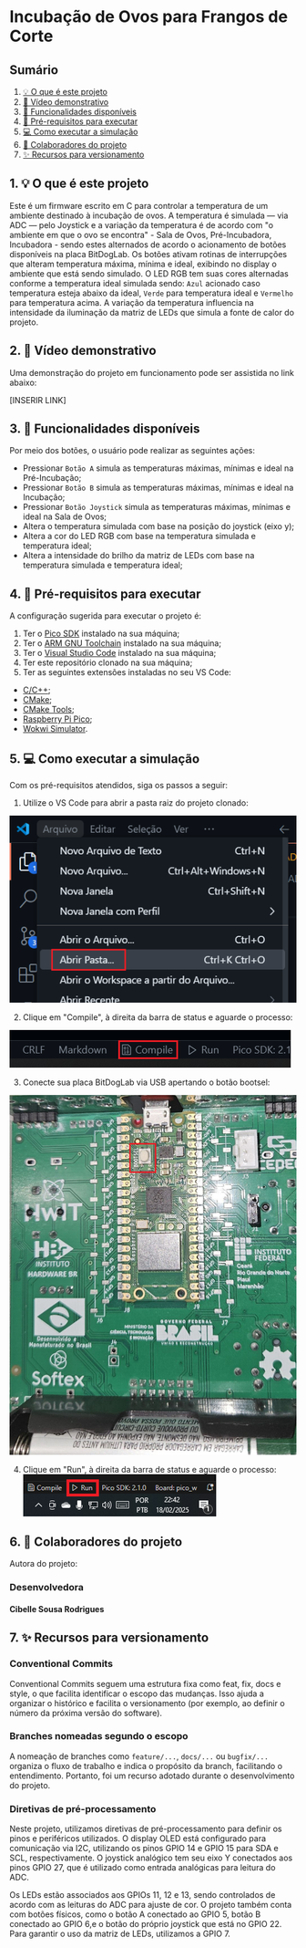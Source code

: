 # Incubação de Ovos para Frangos de Corte

## Sumário

1. [💡 O que é este projeto](#1--o-que-é-este-projeto)
2. [🎥 Vídeo demonstrativo](#2--vídeo-demonstrativo)
3. [🔎 Funcionalidades disponíveis](#3--funcionalidades-disponíveis)
4. [🧰 Pré-requisitos para executar](#4--pré-requisitos-para-executar)
5. [💻 Como executar a simulação](#5--como-executar-a-simulação)
6. [👥 Colaboradores do projeto](#6--colaboradores-do-projeto)
7. [✨ Recursos para versionamento](#7--recursos-para-versionamento)

## 1. 💡 O que é este projeto

Este é um firmware escrito em C para controlar a temperatura de um ambiente destinado à incubação de ovos. A temperatura é simulada  — via ADC — pelo Joystick e a variação da temperatura é de acordo com "o ambiente em que o ovo se encontra" - Sala de Ovos, Pré-Incubadora, Incubadora - sendo estes alternados de acordo o acionamento de botões disponíveis na placa BitDogLab. Os botões ativam rotinas de interrupções que alteram temperatura máxima, mínima e ideal, exibindo no display o ambiente que está sendo simulado. O LED RGB tem suas cores alternadas conforme a temperatura ideal simulada sendo: `Azul` acionado caso temperatura esteja abaixo da ideal, `Verde` para temperatura ideal e `Vermelho` para temperatura acima. A variação da temperatura influencia na intensidade da iluminação da matriz de LEDs que simula a fonte de calor do projeto.

## 2. 🎥 Vídeo demonstrativo

Uma demonstração do projeto em funcionamento pode ser assistida no link abaixo:

[INSERIR LINK]

## 3. 🔎 Funcionalidades disponíveis

Por meio dos botões, o usuário pode realizar as seguintes ações:

- Pressionar `Botão A` simula as temperaturas máximas, mínimas e ideal na Pré-Incubação;
- Pressionar `Botão B` simula as temperaturas máximas, mínimas e ideal na Incubação;
- Pressionar `Botão Joystick` simula as temperaturas máximas, mínimas e ideal na Sala de Ovos;
- Altera o temperatura simulada com base na posição do joystick (eixo y);
- Altera a cor do LED RGB com base na temperatura simulada e temperatura ideal;
- Altera a intensidade do brilho da matriz de LEDs com base na temperatura simulada e temperatura ideal;


## 4. 🧰 Pré-requisitos para executar

A configuração sugerida para executar o projeto é:

1. Ter o [Pico SDK](https://github.com/raspberrypi/pico-sdk) instalado na sua máquina;
2. Ter o [ARM GNU Toolchain](https://developer.arm.com/Tools%20and%20Software/GNU%20Toolchain) instalado na sua máquina;
3. Ter o [Visual Studio Code](https://code.visualstudio.com/download) instalado na sua máquina;
4. Ter este repositório clonado na sua máquina;
5. Ter as seguintes extensões instaladas no seu VS Code:
- [C/C++](https://marketplace.visualstudio.com/items?itemName=ms-vscode.cpptools);
- [CMake](https://marketplace.visualstudio.com/items?itemName=twxs.cmake);
- [CMake Tools](https://marketplace.visualstudio.com/items?itemName=ms-vscode.cmake-tools);
- [Raspberry Pi Pico](https://marketplace.visualstudio.com/items?itemName=raspberry-pi.raspberry-pi-pico);
- [Wokwi Simulator](https://marketplace.visualstudio.com/items?itemName=Wokwi.wokwi-vscode).

## 5. 💻 Como executar a simulação

Com os pré-requisitos atendidos, siga os passos a seguir:

1. Utilize o VS Code para abrir a pasta raiz do projeto clonado:

![Abrir pasta...](assets/open_folder.png)

2. Clique em "Compile", à direita da barra de status e aguarde o processo:

![Compile](assets/compile_button.png)

3. Conecte sua placa BitDogLab via USB apertando o botão bootsel:

![Placa_BitDogLab](assets/placa.png)

4. Clique em "Run", à direita da barra de status e aguarde o processo:
![Run](assets/run_button.PNG)

## 6. 👥 Colaboradores do projeto

Autora do projeto:

### Desenvolvedora

#### Cibelle Sousa Rodrigues

## 7. ✨ Recursos para versionamento

### Conventional Commits

Conventional Commits seguem uma estrutura fixa como feat, fix, docs e style, o que facilita identificar o escopo das mudanças. Isso ajuda a organizar o histórico e facilita o versionamento (por exemplo, ao definir o número da próxima versão do software).

### Branches nomeadas segundo o escopo

A nomeação de branches como `feature/...`, `docs/...` ou `bugfix/...` organiza o fluxo de trabalho e indica o propósito da branch, facilitando o entendimento. Portanto, foi um recurso adotado durante o desenvolvimento do projeto.

### Diretivas de pré-processamento

Neste projeto, utilizamos diretivas de pré-processamento para definir os pinos e periféricos utilizados. O display OLED está configurado para comunicação via I2C, utilizando os pinos GPIO 14 e GPIO 15 para SDA e SCL, respectivamente. O joystick analógico tem seu eixo Y conectados aos pinos GPIO 27, que é utilizado como entrada analógicas para leitura do ADC.

Os LEDs estão associados aos GPIOs 11, 12 e 13, sendo controlados de acordo com as leituras do ADC para ajuste de cor. O projeto também conta com botões físicos, como o botão A conectado ao GPIO 5, botão B conectado ao GPIO 6,e o botão do próprio joystick que está no GPIO 22. Para garantir o uso da matriz de LEDs, utilizamos a GPIO 7.
